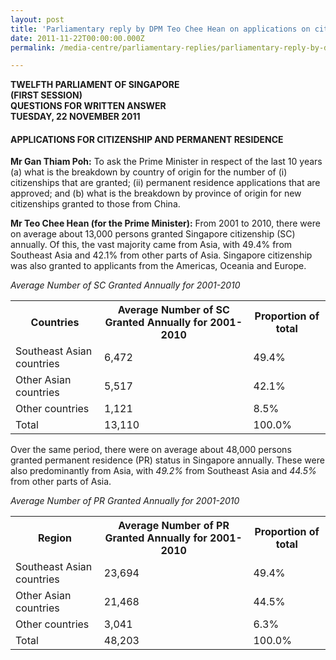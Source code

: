 ```yaml
---
layout: post
title: 'Parliamentary reply by DPM Teo Chee Hean on applications on citizenship and permanent residence'
date: 2011-11-22T00:00:00.000Z
permalink: /media-centre/parliamentary-replies/parliamentary-reply-by-dpm-teo-chee-hean-on-22-nov-2011/

---
```



**TWELFTH PARLIAMENT OF SINGAPORE  
(FIRST SESSION)     
QUESTIONS FOR WRITTEN ANSWER  
TUESDAY, 22 NOVEMBER 2011**

#### **APPLICATIONS FOR CITIZENSHIP AND PERMANENT RESIDENCE**

**Mr Gan Thiam Poh:**
To ask the Prime Minister in respect of the last 10 years (a) what is the breakdown by country of origin for the number of (i) citizenships that are granted; (ii) permanent residence applications that are approved; and (b) what is the breakdown by province of origin for new citizenships granted to those from China.

**Mr Teo Chee Hean (for the Prime Minister):**
From 2001 to 2010, there were on average about 13,000 persons granted Singapore citizenship (SC) annually. Of this, the vast majority came from Asia, with 49.4% from Southeast Asia and 42.1% from other parts of Asia. Singapore citizenship was also granted to applicants from the Americas, Oceania and Europe.

*Average Number of SC Granted Annually for 2001-2010*

<table class="table-h">  
  <tr>    
    <th>Countries</th>   
    <th>Average Number of SC Granted Annually for 2001-2010</th>  
    <th>Proportion of total</th> 
  </tr>  
  <tr>    
    <td>Southeast Asian countries</td> 
    <td> 6,472</td>
    <td> 49.4%</td>  
  </tr>  
  <tr>    
    <td>Other Asian countries</td>    
    <td> 5,517</td>  
    <td>42.1%</td>  
  </tr>
  <tr> 
    <td>Other countries</td> 
    <td>1,121</td>
    <td>8.5%</td>  
  </tr> 
  <tr>
    <td>Total</td> <td>13,110</td>
    <td>100.0%</td>  
  </tr> 
  
</table>

Over the same period, there were on average about 48,000 persons granted permanent residence (PR) status in Singapore annually. These were also predominantly from Asia, with *49.2%* from Southeast Asia and *44.5%* from other parts of Asia.

*Average Number of PR Granted Annually for 2001-2010*

<table class="table-h">  
  <tr>    
    <th>Region</th>   
    <th>Average Number of PR Granted Annually for 2001-2010</th>  
    <th>Proportion of total</th> 
  </tr>  
  <tr>    
    <td>Southeast Asian countries</td> 
    <td> 23,694</td>
    <td> 49.4%</td>  
  </tr>  
  <tr>    
    <td>Other Asian countries</td>    
    <td> 21,468</td>  
    <td>44.5%</td>  
  </tr>
  <tr> 
    <td>Other countries</td> 
    <td>3,041</td>
    <td>6.3%</td>  
  </tr> 
  <tr>
    <td>Total</td> <td>48,203</td>
    <td>100.0%</td>  
  </tr> 
  
</table>


